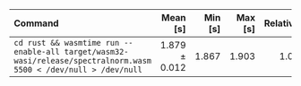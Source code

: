 | Command | Mean [s] | Min [s] | Max [s] | Relative |
|:---|---:|---:|---:|---:|
| `cd rust && wasmtime run --enable-all target/wasm32-wasi/release/spectralnorm.wasm 5500 < /dev/null > /dev/null` | 1.879 ± 0.012 | 1.867 | 1.903 | 1.00 |
